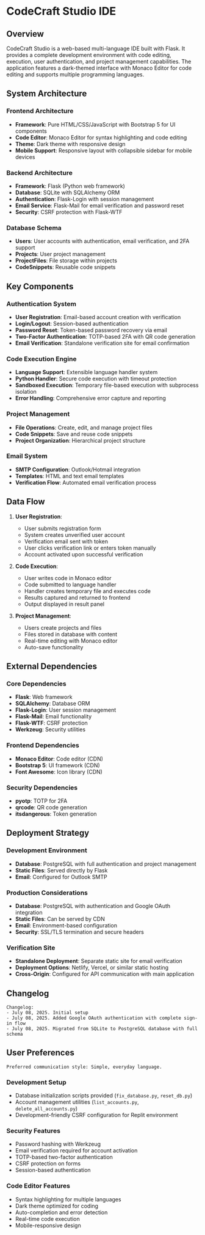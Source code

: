 # CodeCraft Studio IDE

## Overview

CodeCraft Studio is a web-based multi-language IDE built with Flask. It provides a complete development environment with code editing, execution, user authentication, and project management capabilities. The application features a dark-themed interface with Monaco Editor for code editing and supports multiple programming languages.

## System Architecture

### Frontend Architecture
- **Framework**: Pure HTML/CSS/JavaScript with Bootstrap 5 for UI components
- **Code Editor**: Monaco Editor for syntax highlighting and code editing
- **Theme**: Dark theme with responsive design
- **Mobile Support**: Responsive layout with collapsible sidebar for mobile devices

### Backend Architecture
- **Framework**: Flask (Python web framework)
- **Database**: SQLite with SQLAlchemy ORM
- **Authentication**: Flask-Login with session management
- **Email Service**: Flask-Mail for email verification and password reset
- **Security**: CSRF protection with Flask-WTF

### Database Schema
- **Users**: User accounts with authentication, email verification, and 2FA support
- **Projects**: User project management
- **ProjectFiles**: File storage within projects
- **CodeSnippets**: Reusable code snippets

## Key Components

### Authentication System
- **User Registration**: Email-based account creation with verification
- **Login/Logout**: Session-based authentication
- **Password Reset**: Token-based password recovery via email
- **Two-Factor Authentication**: TOTP-based 2FA with QR code generation
- **Email Verification**: Standalone verification site for email confirmation

### Code Execution Engine
- **Language Support**: Extensible language handler system
- **Python Handler**: Secure code execution with timeout protection
- **Sandboxed Execution**: Temporary file-based execution with subprocess isolation
- **Error Handling**: Comprehensive error capture and reporting

### Project Management
- **File Operations**: Create, edit, and manage project files
- **Code Snippets**: Save and reuse code snippets
- **Project Organization**: Hierarchical project structure

### Email System
- **SMTP Configuration**: Outlook/Hotmail integration
- **Templates**: HTML and text email templates
- **Verification Flow**: Automated email verification process

## Data Flow

1. **User Registration**:
   - User submits registration form
   - System creates unverified user account
   - Verification email sent with token
   - User clicks verification link or enters token manually
   - Account activated upon successful verification

2. **Code Execution**:
   - User writes code in Monaco editor
   - Code submitted to language handler
   - Handler creates temporary file and executes code
   - Results captured and returned to frontend
   - Output displayed in result panel

3. **Project Management**:
   - Users create projects and files
   - Files stored in database with content
   - Real-time editing with Monaco editor
   - Auto-save functionality

## External Dependencies

### Core Dependencies
- **Flask**: Web framework
- **SQLAlchemy**: Database ORM
- **Flask-Login**: User session management
- **Flask-Mail**: Email functionality
- **Flask-WTF**: CSRF protection
- **Werkzeug**: Security utilities

### Frontend Dependencies
- **Monaco Editor**: Code editor (CDN)
- **Bootstrap 5**: UI framework (CDN)
- **Font Awesome**: Icon library (CDN)

### Security Dependencies
- **pyotp**: TOTP for 2FA
- **qrcode**: QR code generation
- **itsdangerous**: Token generation

## Deployment Strategy

### Development Environment
- **Database**: PostgreSQL with full authentication and project management
- **Static Files**: Served directly by Flask
- **Email**: Configured for Outlook SMTP

### Production Considerations
- **Database**: PostgreSQL with authentication and Google OAuth integration
- **Static Files**: Can be served by CDN
- **Email**: Environment-based configuration
- **Security**: SSL/TLS termination and secure headers

### Verification Site
- **Standalone Deployment**: Separate static site for email verification
- **Deployment Options**: Netlify, Vercel, or similar static hosting
- **Cross-Origin**: Configured for API communication with main application

## Changelog

```
Changelog:
- July 08, 2025. Initial setup
- July 08, 2025. Added Google OAuth authentication with complete sign-in flow
- July 08, 2025. Migrated from SQLite to PostgreSQL database with full schema
```

## User Preferences

```
Preferred communication style: Simple, everyday language.
```

### Development Setup
- Database initialization scripts provided (`fix_database.py`, `reset_db.py`)
- Account management utilities (`list_accounts.py`, `delete_all_accounts.py`)
- Development-friendly CSRF configuration for Replit environment

### Security Features
- Password hashing with Werkzeug
- Email verification required for account activation
- TOTP-based two-factor authentication
- CSRF protection on forms
- Session-based authentication

### Code Editor Features
- Syntax highlighting for multiple languages
- Dark theme optimized for coding
- Auto-completion and error detection
- Real-time code execution
- Mobile-responsive design